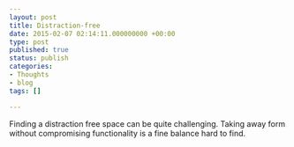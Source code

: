 ```yaml
---
layout: post
title: Distraction-free
date: 2015-02-07 02:14:11.000000000 +00:00
type: post
published: true
status: publish
categories:
- Thoughts
- blog
tags: []

---
```

<p>Finding a distraction free space can be quite challenging. Taking away form without compromising functionality is a fine balance hard to find.</p>

